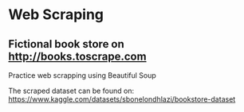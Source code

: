# Web Scraping
## Fictional book store on http://books.toscrape.com
Practice web scrapping using Beautiful Soup

The scraped dataset can be found on:
https://www.kaggle.com/datasets/sbonelondhlazi/bookstore-dataset
